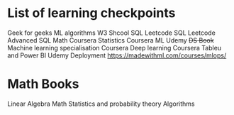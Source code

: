 # List of learning checkpoints

Geek for geeks ML algorithms
W3 Shcool SQL
Leetcode SQL
Leetcode Advanced SQL
Math Coursera
Statistics Coursera
ML Udemy
~~DS Book~~
Machine learning specialisation Coursera
Deep learning Coursera
Tableu and Power BI Udemy
Deployment https://madewithml.com/courses/mlops/

# Math Books

Linear Algebra
Math
Statistics and probability theory
Algorithms
